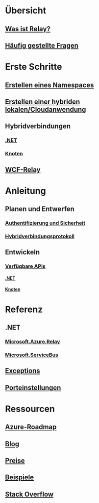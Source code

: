 # Übersicht
## [Was ist Relay?](relay-what-is-it.md)
## [Häufig gestellte Fragen](relay-faq.md)

# Erste Schritte
## [Erstellen eines Namespaces](relay-create-namespace-portal.md)
## [Erstellen einer hybriden lokalen/Cloudanwendung](service-bus-dotnet-hybrid-app-using-service-bus-relay.md)
## Hybridverbindungen
### [.NET](relay-hybrid-connections-dotnet-get-started.md)
### [Knoten](relay-hybrid-connections-node-get-started.md)
## [WCF-Relay](relay-wcf-dotnet-get-started.md)

# Anleitung
## Planen und Entwerfen
### [Authentifizierung und Sicherheit](relay-authentication-and-authorization.md)
### [Hybridverbindungsprotokoll](relay-hybrid-connections-protocol.md)
## Entwickeln
### [Verfügbare APIs](relay-api-overview.md)
#### [.NET](relay-hybrid-connections-dotnet-api-overview.md)
#### [Knoten](relay-hybrid-connections-node-ws-api-overview.md)

# Referenz
## .NET
### [Microsoft.Azure.Relay](/dotnet/api/microsoft.azure.relay)
### [Microsoft.ServiceBus](/dotnet/api/Microsoft.ServiceBus)
## [Exceptions](relay-exceptions.md)
## [Porteinstellungen](relay-port-settings.md)

# Ressourcen
## [Azure-Roadmap](https://azure.microsoft.com/roadmap/?category=enterprise-integration)
## [Blog](https://blogs.msdn.microsoft.com/servicebus/)
## [Preise](https://azure.microsoft.com/pricing/details/service-bus/)
## [Beispiele](https://github.com/azure/azure-relay/tree/master/samples)
## [Stack Overflow](http://stackoverflow.com/questions/tagged/azure-servicebusrelay)
